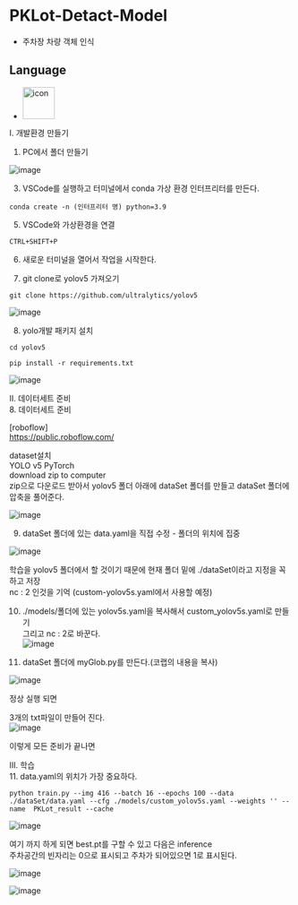 # PKLot-Detact-Model  
 - 주차장 차량 객체 인식  
## Language  
 - <div style="display: flex; align-items: flex-start;"><img src="https://techstack-generator.vercel.app/python-icon.svg" alt="icon" width="57" height="57" /></div>  

 I. 개발환경 만들기 
1. PC에서 폴더 만들기  
  
![image](https://github.com/jiwon0629/PKLot-Detact-Model/assets/149983498/a357b6ca-306d-4939-b562-c4a6440ae8d3)  


3. VSCode를 실행하고 터미널에서 conda 가상 환경 인터프리터를 만든다.  
```
conda create -n (인터프리터 명) python=3.9
```

5. VSCode와 가상환경을 연결  
```
CTRL+SHIFT+P
```  
6. 새로운 터미널을 열어서 작업을 시작한다.  

7. git clone로 yolov5 가져오기  
```
git clone https://github.com/ultralytics/yolov5
```
![image](https://github.com/jiwon0629/PKLot-Detact-Model/assets/149983498/ff5462e2-a28a-4ea6-ba16-419258e7aee5)  

8. yolo개발 패키지 설치  
```
cd yolov5
```
```
pip install -r requirements.txt
```
![image](https://github.com/jiwon0629/PKLot-Detact-Model/assets/149983498/9767eeef-b0dd-4f83-a2c4-cec16bc18276)  

II. 데이터세트 준비  
8. 데이터세트 준비   

[roboflow]  
https://public.roboflow.com/  

dataset설치  
YOLO v5 PyTorch  
download zip to computer  
zip으로 다운로드 받아서 yolov5 폴더 아래에 dataSet 폴더를 만들고 dataSet 폴더에 압축을 풀어준다.  

![image](https://github.com/jiwon0629/PKLot-Detact-Model/assets/149983498/804a6630-291e-4dea-a1ad-c89358fea499)  


9. dataSet 폴더에 있는 data.yaml을 직접 수정 - 폴더의 위치에 집중

![image](https://github.com/jiwon0629/PKLot-Detact-Model/assets/149983498/0075414c-0778-4c2c-90c4-831ff3d32883)  


학습을 yolov5 폴더에서 할 것이기 때문에 현재 폴더 밑에 ./dataSet이라고 지정을 꼭 하고 저장  
nc : 2 인것을 기억 (custom-yolov5s.yaml에서 사용할 예정)  

10. ./models/폴더에 있는 yolov5s.yaml을 복사해서 custom_yolov5s.yaml로 만들기   
그리고 nc : 2로 바꾼다.  
![image](https://github.com/jiwon0629/PKLot-Detact-Model/assets/149983498/30369b8e-573b-4fb5-b826-a96f0259617f)  


12. dataSet 폴더에 myGlob.py를 만든다.(코랩의 내용을 복사)  

![image](https://github.com/jiwon0629/PKLot-Detact-Model/assets/149983498/fd1b5a53-d4cc-4aa3-ad94-ca5b795deee5)  


정상 실행 되면  

3개의 txt파일이 만들어 진다.   
![image](https://github.com/jiwon0629/PKLot-Detact-Model/assets/149983498/c5d61f91-6ec7-44af-8d59-95c442dc5cd2)  


이렇게 모든 준비가 끝나면  

III. 학습  
11. data.yaml의 위치가 가장 중요하다.  
```
python train.py --img 416 --batch 16 --epochs 100 --data ./dataSet/data.yaml --cfg ./models/custom_yolov5s.yaml --weights '' --name  PKLot_result --cache
```
![image](https://github.com/jiwon0629/PKLot-Detact-Model/assets/149983498/00704b4e-84d1-4ed7-8680-46c31e40c7d9)  


여기 까지 하게 되면 best.pt를 구할 수 있고 다음은 inference  
주차공간의 빈자리는 0으로 표시되고 주차가 되어있으면 1로 표시된다.

![image](https://github.com/jiwon0629/PKLot-Detact-Model/assets/149983498/cf60e796-1481-4eda-b0b6-74ebfda8f4a9)  

![image](https://github.com/jiwon0629/PKLot-Detact-Model/assets/149983498/c8e2384e-5ee8-4f4d-9dc2-c051f4667e31)  







